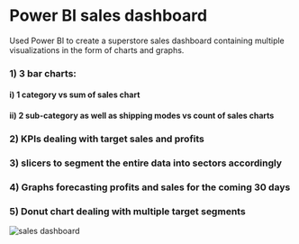 # Power BI sales dashboard
Used Power BI to create a superstore sales dashboard containing multiple visualizations in the form of charts and graphs.
### 1) 3 bar charts:
#### i) 1 category vs sum of sales chart
#### ii) 2 sub-category as well as shipping modes vs count of sales charts

### 2) KPIs dealing with target sales and profits
### 3) slicers to segment the entire data into sectors accordingly
### 4) Graphs forecasting profits and sales for the coming 30 days
### 5) Donut chart dealing with multiple target segments


![sales dashboard](https://github.com/Aryan228N/superstore-sales-dashboard/assets/174264630/02720efe-016d-4883-b2cd-221fb325fda4)
